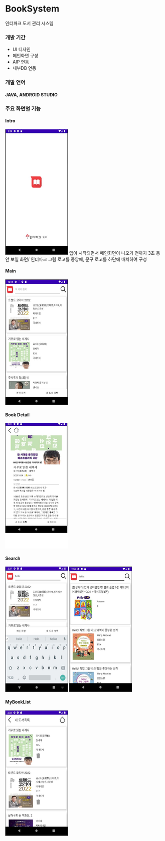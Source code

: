 # BookSystem
인터파크 도서 관리 시스템
### 개발 기간
* UI 디자인
* 메인화면 구성
* AIP 연동
* 내부DB 연동


### 개발 언어
#### JAVA, ANDROID STUDIO

### 주요 화면별 기능
#### Intro
<img src="./intro.JPG" width="200px" height="400px" title="Intro"/>
앱이 시작되면서 메인화면이 나오기 전까지 3초 동안 보일 화면/
인터파크 그림 로고를 중앙에, 문구 로고를 하단에 배치하여 구성

#### Main
<img src="./main.JPG" width="200px" height="400px" title="Main"/>

#### Book Detail
<img src="./book detail.JPG" width="200px" height="400px" title="Book Detail"/>

#### Search
<img src="./search.JPG" width="200px" height="400px" title="Search"/>
<img src="./searchresult.JPG" width="200px" height="400px" title="Search Result"/>

#### MyBookList
<img src="./mybooklist.JPG" width="200px" height="400px" title="MyBookList"/>






